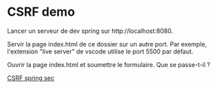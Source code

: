 # CSRF demo

Lancer un serveur de dev spring sur http://localhost:8080.

Servir la page index.html de ce dossier sur un autre port. Par exemple, l'extension "live server" de vscode utilise le port 5500 par défaut.

Ouvrir la page index.html et soumettre le formulaire. Que se passe-t-il ?

[CSRF spring sec](https://docs.spring.io/spring-security/site/docs/5.0.x/reference/html/csrf.html)